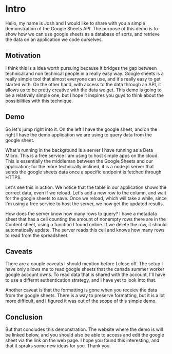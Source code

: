 # Intro

Hello, my name is Josh and I would like to share with you a simple demonstration of the Google Sheets API.
The purpose of this demo is to show how we can use google sheets as a database of sorts, and retrieve the data on an application we code ourselves.

## Motivation

I think this is a idea worth pursuing because it bridges the gap between technical and non technical people in a really easy way. Google sheets is a really simple tool that almost everyone can use, and it's really easy to get started with. On the other hand, with access to the data through an API, it allows us to be pretty creative with the data we get. This demo is going to be a relatively simple one, but I hope it inspires you guys to think about the possibilities with this technique.

## Demo

So let's jump right into it. On the left I have the google sheet, and on the right I have the demo application we are using to query data from the google sheet.

What's running in the background is a server I have running as a Deta Micro. This is a free service I am using to host simple apps on the cloud. This is essentially the middleman between the Google Sheets and our application; for the more technically inclined, it is a node.js server that sends the google sheets data once a specific endpoint is fetched through HTTPS.

Let's see this in action. We notice that the table in our application shows the correct data, even if we reload. Let's add a new row to the column, and wait for the google sheets to save. Once we reload, which will take a while, since I'm using a free service to host the server, we now get the updated results.

How does the server know how many rows to query? I have a metadata sheet that has a cell counting the amount of nonempty rows there are in the Content sheet, using a function I found online. If we delete the row, it should automatically update. The server reads this cell and knows how many rows to read from the spreadsheet.

## Caveats

There are a couple caveats I should mention before I close off. The setup I have only allows me to read google sheets that the canada summer worker google account owns. To read data that is shared with the account, I'll have to use a differnt authentication strategy, and I have yet to look into that.

Another caveat is that the formatting is gone when you receiev the data from the google sheets. There is a way to preserve formatting, but it is a lot more difficult, and I figured it was out of the scope of this simple demo.

## Conclusion

But that concludes this demonstration. The website where the demo is will be linked below, and you should also be able to access and edit the google sheet via the link on the web page. I hope you found this interesting, and that it spraks some new ideas for you. Thank you.
